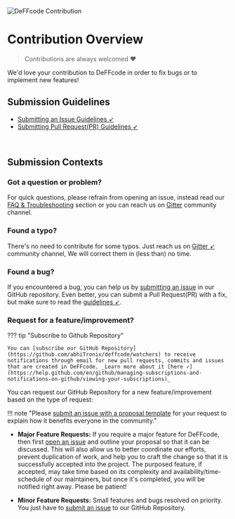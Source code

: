<!--
===============================================
DeFFcode library source-code is deployed under the Apache 2.0 License:

Copyright (c) 2021 Abhishek Thakur(@abhiTronix) <abhi.una12@gmail.com>

Licensed under the Apache License, Version 2.0 (the "License");
you may not use this file except in compliance with the License.
You may obtain a copy of the License at

   http://www.apache.org/licenses/LICENSE-2.0

Unless required by applicable law or agreed to in writing, software
distributed under the License is distributed on an "AS IS" BASIS,
WITHOUT WARRANTIES OR CONDITIONS OF ANY KIND, either express or implied.
See the License for the specific language governing permissions and
limitations under the License.
===============================================
-->


<img src="../assets/images/contribute.webp" alt="DeFFcode Contribution" loading="lazy" class="center-small" />


# Contribution Overview


> Contributions are always welcomed :heart: 

We'd love your contribution to DeFFcode in order to fix bugs or to implement new features!

## Submission Guidelines

- [Submitting an Issue Guidelines ➶](../contribution/issue/)
- [Submitting Pull Request(PR) Guidelines ➶](../contribution/PR/)

&thinsp;

## Submission Contexts

### Got a question or problem?

For quick questions, please refrain from opening an issue, instead read our [FAQ & Troubleshooting](../help/get_help/#frequently-asked-questions) section or you can reach us on [Gitter](https://gitter.im/deffcode-python/community) community channel.


### Found a typo?

There's no need to contribute for some typos. Just reach us on [Gitter ➶](https://gitter.im/deffcode-python/community) community channel, We will correct them in (less than) no time. 


### Found a bug?

If you encountered a bug, you can help us by [submitting an issue](../contribution/issue/) in our GitHub repository. Even better, you can submit a Pull Request(PR) with a fix, but make sure to read the [guidelines ➶](#submission-guidelines).


### Request for a feature/improvement?

??? tip "Subscribe to Github Repository"

    You can [subscribe our GitHub Repository](https://github.com/abhiTronix/deffcode/watchers) to receive notifications through email for new pull requests, commits and issues that are created in DeFFcode. _Learn more about it [here ➶](https://help.github.com/en/github/managing-subscriptions-and-notifications-on-github/viewing-your-subscriptions)_

You can request our GitHub Repository for a new feature/improvement based on the type of request:

!!! note "Please [submit an issue with a proposal template](https://github.com/abhiTronix/deffcode/issues/new?labels=issue%3A+proposal&template=proposal.md) for your request to explain how it benefits everyone in the community."

* **Major Feature Requests:** If you require a major feature for DeFFcode, then first [open an issue](../contribution/issue/) and outline your proposal so that it can be discussed. This will also allow us to better coordinate our efforts, prevent duplication of work, and help you to craft the change so that it is successfully accepted into the project. The purposed feature, if accepted, may take time based on its complexity and availability/time-schedule of our maintainers, but once it's completed, you will be notified right away. Please be patient! 

* **Minor Feature Requests:**  Small features and bugs resolved on priority. You just have to [submit an issue](../contribution/issue/) to our GitHub Repository.

&thinsp;
